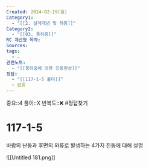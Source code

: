 ```yaml
---
Created: 2024-02-19(월)
Category1:
  - "[[2. 설계개념 및 하중]]"
Category2:
  - "[[03. 풍하중]]"
RC 계산형 목차: 
Sources: 
tags:
  - ✏️
관련노트:
  - "[[풍하중에 의한 진동현상]]"
정답:
  - "[[117-1-5 풀이]]"
  - 없음
---
```

중요::4
풀이::X
반복도::❌
#정답찾기 
#  117-1-5


바람의 난동과 후면의 와류로 발생하는 4가지 진동에 대해 설명

![[Untitled 181.png]]